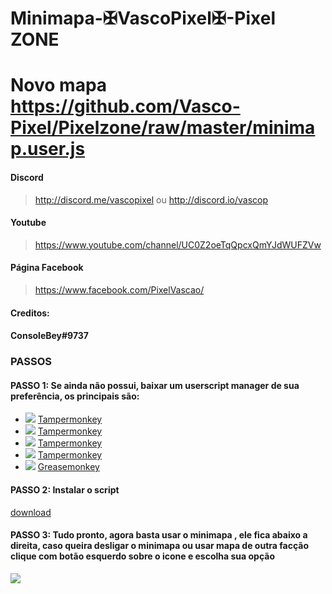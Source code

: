 # Minimapa-✠VascoPixel✠-Pixel ZONE
# Novo mapa https://github.com/Vasco-Pixel/Pixelzone/raw/master/minimap.user.js
#### Discord 
> http://discord.me/vascopixel ou http://discord.io/vascop
#### Youtube 
> https://www.youtube.com/channel/UC0Z2oeTqQpcxQmYJdWUFZVw
#### Página Facebook
> https://www.facebook.com/PixelVascao/
#### Creditos:
#### ConsoleBey#9737
### PASSOS
#### PASSO 1: Se ainda não possui, baixar um userscript manager de sua preferência, os principais são:
* ![](https://raw.githubusercontent.com/reek/anti-adblock-killer/gh-pages/images/chrome.png) [Tampermonkey](https://chrome.google.com/webstore/detail/tampermonkey/dhdgffkkebhmkfjojejmpbldmpobfkfo)
* ![](https://raw.githubusercontent.com/reek/anti-adblock-killer/gh-pages/images/opera.png) [Tampermonkey](https://addons.opera.com/extensions/details/tampermonkey-beta/)
* ![](https://raw.githubusercontent.com/reek/anti-adblock-killer/gh-pages/images/safari.png) [Tampermonkey](https://safari.tampermonkey.net/tampermonkey.safariextz)
* ![](https://raw.githubusercontent.com/reek/anti-adblock-killer/gh-pages/images/msedge.png) [Tampermonkey](https://www.microsoft.com/store/p/tampermonkey/9nblggh5162s)
* ![](https://raw.githubusercontent.com/reek/anti-adblock-killer/gh-pages/images/firefox.png) [Greasemonkey](https://addons.mozilla.org/firefox/addon/greasemonkey/)

#### PASSO 2: Instalar o script
<a href="https://raw.githubusercontent.com/Vasco-Pixel/mz/master/minimap.user.js">download</a>

#### PASSO 3: Tudo pronto, agora basta usar o minimapa , ele fica abaixo a direita, caso queira desligar o minimapa ou usar mapa de outra facção clique com botão esquerdo sobre o icone e escolha sua opção

[![](https://github.com/Vasco-Pixel/mz/blob/master/images/vmap.png)](https://pixelzone.io/?p=1366,3286)
